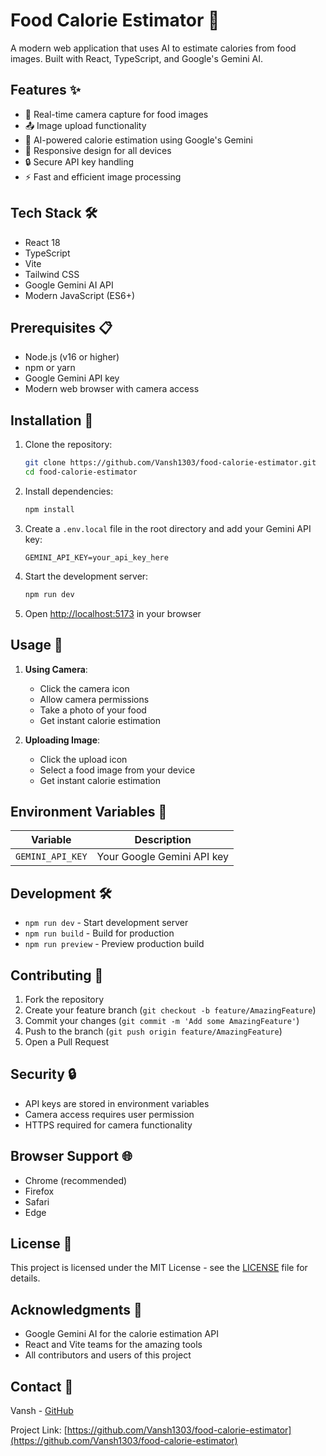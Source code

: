 # Food Calorie Estimator 🍎

A modern web application that uses AI to estimate calories from food images. Built with React, TypeScript, and Google's Gemini AI.

## Features ✨

- 📸 Real-time camera capture for food images
- 📤 Image upload functionality
- 🤖 AI-powered calorie estimation using Google's Gemini
- 📱 Responsive design for all devices
- 🔒 Secure API key handling
- ⚡ Fast and efficient image processing

## Tech Stack 🛠

- React 18
- TypeScript
- Vite
- Tailwind CSS
- Google Gemini AI API
- Modern JavaScript (ES6+)

## Prerequisites 📋

- Node.js (v16 or higher)
- npm or yarn
- Google Gemini API key
- Modern web browser with camera access

## Installation 🚀

1. Clone the repository:
   ```bash
   git clone https://github.com/Vansh1303/food-calorie-estimator.git
   cd food-calorie-estimator
   ```

2. Install dependencies:
   ```bash
   npm install
   ```

3. Create a `.env.local` file in the root directory and add your Gemini API key:
   ```
   GEMINI_API_KEY=your_api_key_here
   ```

4. Start the development server:
   ```bash
   npm run dev
   ```

5. Open [http://localhost:5173](http://localhost:5173) in your browser

## Usage 📱

1. **Using Camera**:
   - Click the camera icon
   - Allow camera permissions
   - Take a photo of your food
   - Get instant calorie estimation

2. **Uploading Image**:
   - Click the upload icon
   - Select a food image from your device
   - Get instant calorie estimation

## Environment Variables 🔑

| Variable | Description |
|----------|-------------|
| `GEMINI_API_KEY` | Your Google Gemini API key |

## Development 🛠

- `npm run dev` - Start development server
- `npm run build` - Build for production
- `npm run preview` - Preview production build

## Contributing 🤝

1. Fork the repository
2. Create your feature branch (`git checkout -b feature/AmazingFeature`)
3. Commit your changes (`git commit -m 'Add some AmazingFeature'`)
4. Push to the branch (`git push origin feature/AmazingFeature`)
5. Open a Pull Request

## Security 🔒

- API keys are stored in environment variables
- Camera access requires user permission
- HTTPS required for camera functionality

## Browser Support 🌐

- Chrome (recommended)
- Firefox
- Safari
- Edge

## License 📝

This project is licensed under the MIT License - see the [LICENSE](LICENSE) file for details.

## Acknowledgments 🙏

- Google Gemini AI for the calorie estimation API
- React and Vite teams for the amazing tools
- All contributors and users of this project

## Contact 📧

Vansh - [GitHub](https://github.com/Vansh1303)

Project Link: [https://github.com/Vansh1303/food-calorie-estimator](https://github.com/Vansh1303/food-calorie-estimator)
